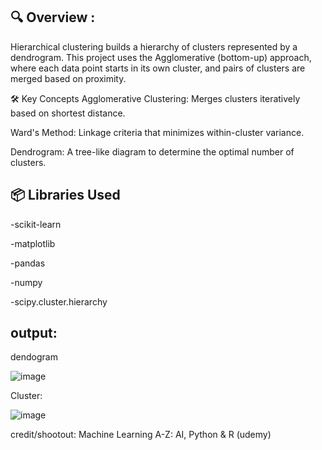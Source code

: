 
## 🔍 Overview :
Hierarchical clustering builds a hierarchy of clusters represented by a dendrogram.
This project uses the Agglomerative (bottom-up) approach, where each data point starts in its own cluster, and pairs of clusters are merged based on proximity.

🛠️ Key Concepts
Agglomerative Clustering: Merges clusters iteratively based on shortest distance.

Ward's Method: Linkage criteria that minimizes within-cluster variance.

Dendrogram: A tree-like diagram to determine the optimal number of clusters.

## 📦 Libraries Used
-scikit-learn

-matplotlib

-pandas

-numpy

-scipy.cluster.hierarchy
## output:
dendogram

![image](https://github.com/SharmaShivani12/HC_implementation-/assets/116270548/82f2bc65-c6e6-4239-9b82-a3786e7e78b9)

Cluster:

![image](https://github.com/SharmaShivani12/HC_implementation-/assets/116270548/c4d387c4-85e6-4218-82bd-fbf6fb9556c8)

credit/shootout: Machine Learning A-Z: AI, Python & R (udemy) 
